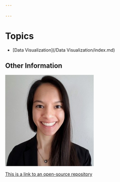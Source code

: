 ```yaml
---

---
```

# Topics
- [Data Visualization](/Data Visualization/index.md)

## Other Information

[![Headshot](pics/Headshot.png)](https://www.linkedin.com/in/cherylngo/ "My LinkedIn Page")

[This is a link to an open-source repository](https://github.com/Cherylngo/jekyll-doc-projects=5)
